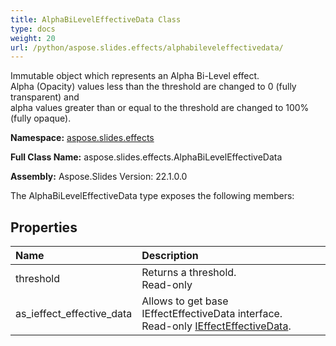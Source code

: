 ```yaml
---
title: AlphaBiLevelEffectiveData Class
type: docs
weight: 20
url: /python/aspose.slides.effects/alphabileveleffectivedata/
---
```


Immutable object which represents an Alpha Bi-Level effect.<br/>            Alpha (Opacity) values less than the threshold are changed to 0 (fully transparent) and<br/>            alpha values greater than or equal to the threshold are changed to 100% (fully opaque).

**Namespace:** [aspose.slides.effects](/python/aspose.slides.effects/)

**Full Class Name:** aspose.slides.effects.AlphaBiLevelEffectiveData

**Assembly:**  Aspose.Slides Version: 22.1.0.0

The AlphaBiLevelEffectiveData type exposes the following members:
## **Properties**
|**Name**|**Description**|
| :- | :- |
|threshold|Returns a threshold.<br/>            Read-only|
|as_ieffect_effective_data|Allows to get base IEffectEffectiveData interface.<br/>            Read-only [IEffectEffectiveData](/python/aspose.slides.effects/ieffecteffectivedata/).|
